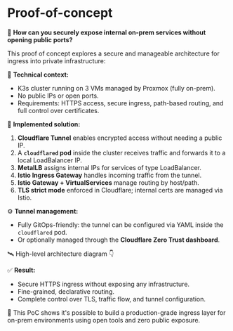 # Proof-of-concept


🔐 **How can you securely expose internal on-prem services without opening public ports?**

This proof of concept explores a secure and manageable architecture for ingress into private infrastructure:

🧱 **Technical context:**
- K3s cluster running on 3 VMs managed by Proxmox (fully on-prem).
- No public IPs or open ports.
- Requirements: HTTPS access, secure ingress, path-based routing, and full control over certificates.

🧩 **Implemented solution:**
1. **Cloudflare Tunnel** enables encrypted access without needing a public IP.
2. A **`cloudflared` pod** inside the cluster receives traffic and forwards it to a local LoadBalancer IP.
3. **MetalLB** assigns internal IPs for services of type LoadBalancer.
4. **Istio Ingress Gateway** handles incoming traffic from the tunnel.
5. **Istio Gateway + VirtualServices** manage routing by host/path.
6. **TLS strict mode** enforced in Cloudflare; internal certs are managed via Istio.

⚙️ **Tunnel management:**
- Fully GitOps-friendly: the tunnel can be configured via YAML inside the `cloudflared` pod.
- Or optionally managed through the **Cloudflare Zero Trust dashboard**.

🛰️ High-level architecture diagram 👇


✅ **Result:**
- Secure HTTPS ingress without exposing any infrastructure.
- Fine-grained, declarative routing.
- Complete control over TLS, traffic flow, and tunnel configuration.


📌 This PoC shows it's possible to build a production-grade ingress layer for on-prem environments using open tools and zero public exposure.